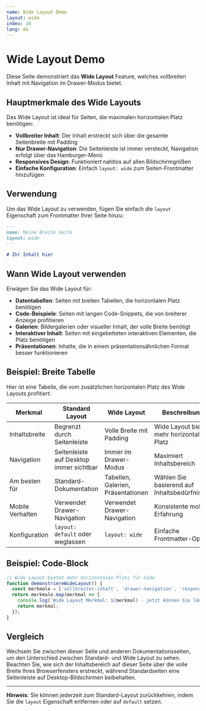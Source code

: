 ```yaml
---
name: Wide Layout Demo
layout: wide
index: 10
lang: de
---
```


# Wide Layout Demo

Diese Seite demonstriert das **Wide Layout** Feature, welches vollbreiten Inhalt mit Navigation im Drawer-Modus bietet.

## Hauptmerkmale des Wide Layouts

Das Wide Layout ist ideal für Seiten, die maximalen horizontalen Platz benötigen:

- **Vollbreiter Inhalt**: Der Inhalt erstreckt sich über die gesamte Seitenbreite mit Padding
- **Nur Drawer-Navigation**: Die Seitenleiste ist immer versteckt, Navigation erfolgt über das Hamburger-Menü
- **Responsives Design**: Funktioniert nahtlos auf allen Bildschirmgrößen
- **Einfache Konfiguration**: Einfach `layout: wide` zum Seiten-Frontmatter hinzufügen

## Verwendung

Um das Wide Layout zu verwenden, fügen Sie einfach die `layout` Eigenschaft zum Frontmatter Ihrer Seite hinzu:

```md
---
name: Meine Breite Seite
layout: wide
---

# Ihr Inhalt hier
```

## Wann Wide Layout verwenden

Erwägen Sie das Wide Layout für:

- **Datentabellen**: Seiten mit breiten Tabellen, die horizontalen Platz benötigen
- **Code-Beispiele**: Seiten mit langen Code-Snippets, die von breiterer Anzeige profitieren
- **Galerien**: Bildergalerien oder visueller Inhalt, der volle Breite benötigt
- **Interaktiver Inhalt**: Seiten mit eingebetteten interaktiven Elementen, die Platz benötigen
- **Präsentationen**: Inhalte, die in einem präsentationsähnlichen Format besser funktionieren

## Beispiel: Breite Tabelle

Hier ist eine Tabelle, die vom zusätzlichen horizontalen Platz des Wide Layouts profitiert:

| Merkmal | Standard Layout | Wide Layout | Beschreibung |
|---------|----------------|-------------|--------------|
| Inhaltsbreite | Begrenzt durch Seitenleiste | Volle Breite mit Padding | Wide Layout bietet mehr horizontalen Platz |
| Navigation | Seitenleiste auf Desktop immer sichtbar | Immer im Drawer-Modus | Maximiert Inhaltsbereich |
| Am besten für | Standard-Dokumentation | Tabellen, Galerien, Präsentationen | Wählen Sie basierend auf Inhaltsbedürfnissen |
| Mobile Verhalten | Verwendet Drawer-Navigation | Verwendet Drawer-Navigation | Konsistente mobile Erfahrung |
| Konfiguration | `layout: default` oder weglassen | `layout: wide` | Einfache Frontmatter-Option |

## Beispiel: Code-Block

```javascript
// Wide Layout bietet mehr horizontalen Platz für Code
function demonstriereWideLayout() {
  const merkmale = ['vollbreiter-inhalt', 'drawer-navigation', 'responsives-design'];
  return merkmale.map(merkmal => {
    console.log(`Wide Layout Merkmal: ${merkmal} - jetzt können Sie längere Zeilen ohne Scrollen sehen!`);
    return merkmal;
  });
}
```

## Vergleich

Wechseln Sie zwischen dieser Seite und anderen Dokumentationsseiten, um den Unterschied zwischen Standard- und Wide Layout zu sehen. Beachten Sie, wie sich der Inhaltsbereich auf dieser Seite über die volle Breite Ihres Browserfensters erstreckt, während Standardseiten eine Seitenleiste auf Desktop-Bildschirmen beibehalten.

---

**Hinweis**: Sie können jederzeit zum Standard-Layout zurückkehren, indem Sie die `layout` Eigenschaft entfernen oder auf `default` setzen.
